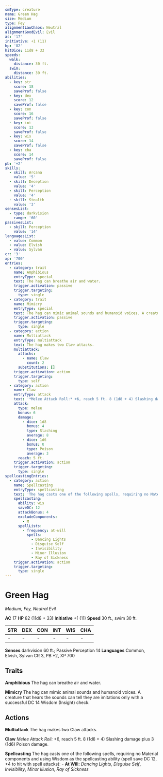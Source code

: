 ```yaml
---
smType: creature
name: Green Hag
size: Medium
type: Fey
alignmentLawChaos: Neutral
alignmentGoodEvil: Evil
ac: '17'
initiative: +1 (11)
hp: '82'
hitDice: 11d8 + 33
speeds:
  walk:
    distance: 30 ft.
  swim:
    distance: 30 ft.
abilities:
  - key: str
    score: 18
    saveProf: false
  - key: dex
    score: 12
    saveProf: false
  - key: con
    score: 16
    saveProf: false
  - key: int
    score: 13
    saveProf: false
  - key: wis
    score: 14
    saveProf: false
  - key: cha
    score: 14
    saveProf: false
pb: '+2'
skills:
  - skill: Arcana
    value: '5'
  - skill: Deception
    value: '4'
  - skill: Perception
    value: '4'
  - skill: Stealth
    value: '3'
sensesList:
  - type: darkvision
    range: '60'
passivesList:
  - skill: Perception
    value: '14'
languagesList:
  - value: Common
  - value: Elvish
  - value: Sylvan
cr: '3'
xp: '700'
entries:
  - category: trait
    name: Amphibious
    entryType: special
    text: The hag can breathe air and water.
    trigger.activation: passive
    trigger.targeting:
      type: single
  - category: trait
    name: Mimicry
    entryType: special
    text: The hag can mimic animal sounds and humanoid voices. A creature that hears the sounds can tell they are imitations only with a successful DC 14 Wisdom (Insight) check.
    trigger.activation: passive
    trigger.targeting:
      type: single
  - category: action
    name: Multiattack
    entryType: multiattack
    text: The hag makes two Claw attacks.
    multiattack:
      attacks:
        - name: Claw
          count: 2
      substitutions: []
    trigger.activation: action
    trigger.targeting:
      type: self
  - category: action
    name: Claw
    entryType: attack
    text: '*Melee Attack Roll:* +6, reach 5 ft. 8 (1d8 + 4) Slashing damage plus 3 (1d6) Poison damage.'
    attack:
      type: melee
      bonus: 6
      damage:
        - dice: 1d8
          bonus: 4
          type: Slashing
          average: 8
        - dice: 1d6
          bonus: 0
          type: Poison
          average: 3
      reach: 5 ft.
    trigger.activation: action
    trigger.targeting:
      type: single
spellcastingEntries:
  - category: action
    name: Spellcasting
    entryType: spellcasting
    text: 'The hag casts one of the following spells, requiring no Material components and using Wisdom as the spellcasting ability (spell save DC 12, +4 to hit with spell attacks): - **At Will:** *Dancing Lights*, *Disguise Self*, *Invisibility*, *Minor Illusion*, *Ray of Sickness*'
    spellcasting:
      ability: wis
      saveDC: 12
      attackBonus: 4
      excludeComponents:
        - M
      spellLists:
        - frequency: at-will
          spells:
            - Dancing Lights
            - Disguise Self
            - Invisibility
            - Minor Illusion
            - Ray of Sickness
    trigger.activation: action
    trigger.targeting:
      type: single
---
```


# Green Hag
*Medium, Fey, Neutral Evil*

**AC** 17
**HP** 82 (11d8 + 33)
**Initiative** +1 (11)
**Speed** 30 ft., swim 30 ft.

| STR | DEX | CON | INT | WIS | CHA |
| --- | --- | --- | --- | --- | --- |
| - | - | - | - | - | - |

**Senses** darkvision 60 ft.; Passive Perception 14
**Languages** Common, Elvish, Sylvan
CR 3, PB +2, XP 700

## Traits

**Amphibious**
The hag can breathe air and water.

**Mimicry**
The hag can mimic animal sounds and humanoid voices. A creature that hears the sounds can tell they are imitations only with a successful DC 14 Wisdom (Insight) check.

## Actions

**Multiattack**
The hag makes two Claw attacks.

**Claw**
*Melee Attack Roll:* +6, reach 5 ft. 8 (1d8 + 4) Slashing damage plus 3 (1d6) Poison damage.

**Spellcasting**
The hag casts one of the following spells, requiring no Material components and using Wisdom as the spellcasting ability (spell save DC 12, +4 to hit with spell attacks): - **At Will:** *Dancing Lights*, *Disguise Self*, *Invisibility*, *Minor Illusion*, *Ray of Sickness*
